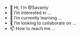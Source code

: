 - 👋 Hi, I’m @Savanty
- 👀 I’m interested in ...
- 🌱 I’m currently learning ...
- 💞️ I’m looking to collaborate on ...
- 📫 How to reach me ...

<!---
Savanty/Savanty is a ✨ special ✨ repository because its `README.md` (this file) appears on your GitHub profile.
You can click the Preview link to take a look at your changes.
--->
